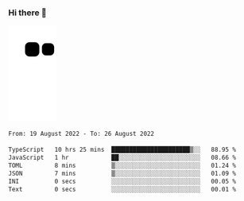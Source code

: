 ### Hi there 👋
![Alt text](https://raw.githubusercontent.com/romain22222/romain22222/output/github-contribution-grid-snake.svg)

<!--START_SECTION:waka-->

```text
From: 19 August 2022 - To: 26 August 2022

TypeScript   10 hrs 25 mins  ██████████████████████▒░░   88.95 %
JavaScript   1 hr            ██░░░░░░░░░░░░░░░░░░░░░░░   08.66 %
TOML         8 mins          ▒░░░░░░░░░░░░░░░░░░░░░░░░   01.24 %
JSON         7 mins          ▒░░░░░░░░░░░░░░░░░░░░░░░░   01.09 %
INI          0 secs          ░░░░░░░░░░░░░░░░░░░░░░░░░   00.05 %
Text         0 secs          ░░░░░░░░░░░░░░░░░░░░░░░░░   00.01 %
```

<!--END_SECTION:waka-->
<!--
**romain22222/romain22222** is a ✨ _special_ ✨ repository because its `README.md` (this file) appears on your GitHub profile.

Here are some ideas to get you started:

- 🔭 I’m currently working on ...
- 🌱 I’m currently learning ...
- 👯 I’m looking to collaborate on ...
- 🤔 I’m looking for help with ...
- 💬 Ask me about ...
- 📫 How to reach me: ...
- 😄 Pronouns: ...
- ⚡ Fun fact: ...
-->
